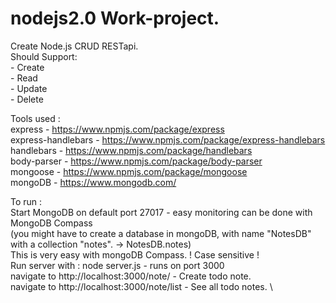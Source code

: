 # nodejs2.0 Work-project.

Create Node.js CRUD RESTapi. \
  Should Support: \
    - Create \
    - Read \
    - Update \
    - Delete 

Tools used : \
 express - https://www.npmjs.com/package/express \
 express-handlebars - https://www.npmjs.com/package/express-handlebars \
 handlebars - https://www.npmjs.com/package/handlebars \
 body-parser - https://www.npmjs.com/package/body-parser \
 mongoose - https://www.npmjs.com/package/mongoose \
 mongoDB - https://www.mongodb.com/

To run : \
Start MongoDB on default port 27017 - easy monitoring can be done with MongoDB Compass \
  (you might have to create a database in mongoDB, with name "NotesDB" with a collection "notes". -> NotesDB.notes)\
  This is very easy with mongoDB Compass. ! Case sensitive ! \
Run server with : node server.js - runs on port 3000 \
navigate to http://localhost:3000/note/ - Create todo note. \
navigate to http://localhost:3000/note/list - See all todo notes. \
